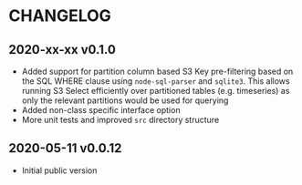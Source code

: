 # CHANGELOG

## 2020-xx-xx v0.1.0

- Added support for partition column based S3 Key pre-filtering based on the SQL WHERE clause using `node-sql-parser` and `sqlite3`. This allows running S3 Select efficiently over partitioned tables (e.g. timeseries) as only the relevant partitions would be used for querying
- Added non-class specific interface option
- More unit tests and improved `src` directory structure

## 2020-05-11 v0.0.12

- Initial public version
